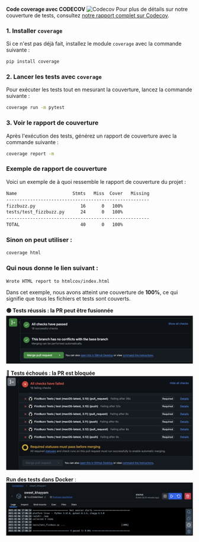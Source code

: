 **Code coverage avec CODECOV**
![Codecov](https://codecov.io/gh/NoamXD8/fizzbuzz-Efrei_noam/branch/main/graph/badge.svg)
Pour plus de détails sur notre couverture de tests, consultez [notre rapport complet sur Codecov](https://app.codecov.io/gh/NoamXD8/fizzbuzz-Efrei_noam).


### 1. Installer `coverage`

Si ce n'est pas déjà fait, installez le module `coverage` avec la commande suivante :

```bash
pip install coverage
```

### 2. Lancer les tests avec `coverage`

Pour exécuter les tests tout en mesurant la couverture, lancez la commande suivante :

```bash
coverage run -m pytest
```

### 3. Voir le rapport de couverture

Après l'exécution des tests, générez un rapport de couverture avec la commande suivante :

```bash
coverage report -m
```

### Exemple de rapport de couverture

Voici un exemple de à quoi ressemble le rapport de couverture du projet :

```bash
Name                     Stmts   Miss  Cover   Missing
------------------------------------------------------
fizzbuzz.py                 16      0   100%   
tests/test_fizzbuzz.py      24      0   100%   
------------------------------------------------------
TOTAL                       40      0   100%
```

### Sinon on peut utiliser :
```bash
coverage html
```
### Qui nous donne le lien suivant :
```bash
Wrote HTML report to htmlcov/index.html
```


Dans cet exemple, nous avons atteint une couverture de **100%**, ce qui signifie que tous les fichiers et tests sont couverts.

**🟢 Tests réussis : la PR peut être fusionnée**  
![Tests réussis, PR fusionnable](Images/sucessPR.png)

**🔴 Tests échoués : la PR est bloquée**  
![Tests échoués, PR bloquée](Images/echecPR.png)


**Run des tests dans Docker** :
![Tests Docker](Images/testdocker.png)
